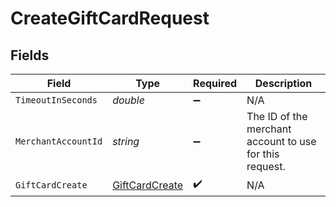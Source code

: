 # CreateGiftCardRequest


## Fields

| Field                                                       | Type                                                        | Required                                                    | Description                                                 |
| ----------------------------------------------------------- | ----------------------------------------------------------- | ----------------------------------------------------------- | ----------------------------------------------------------- |
| `TimeoutInSeconds`                                          | *double*                                                    | :heavy_minus_sign:                                          | N/A                                                         |
| `MerchantAccountId`                                         | *string*                                                    | :heavy_minus_sign:                                          | The ID of the merchant account to use for this request.     |
| `GiftCardCreate`                                            | [GiftCardCreate](../../Models/Components/GiftCardCreate.md) | :heavy_check_mark:                                          | N/A                                                         |